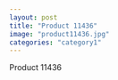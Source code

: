 ```yaml
---
layout: post
title: "Product 11436"
image: "product11436.jpg"
categories: "category1"
---
```

Product 11436
